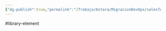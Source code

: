 ```yaml
---
{"dg-publish":true,"permalink":"/Trabajo/Astara/MigracionDevOps/salesforce/libraries/configEasyCommit/"}
---
```



#library-element

